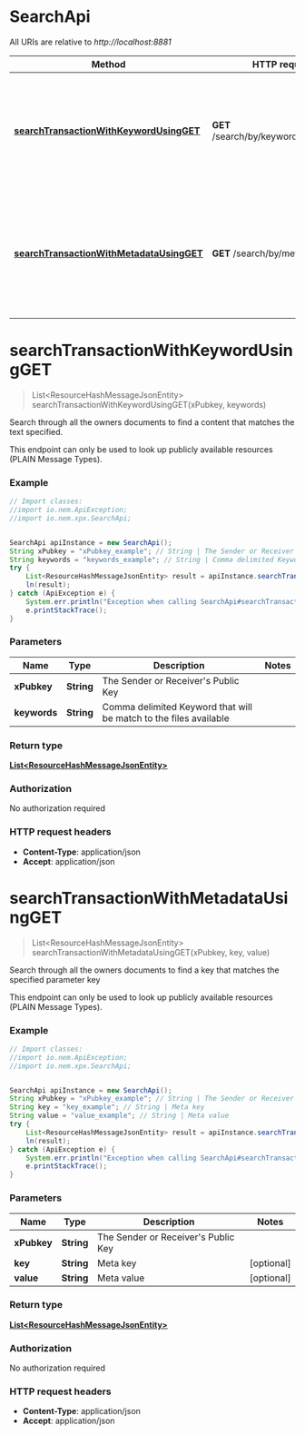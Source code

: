 # SearchApi

All URIs are relative to *http://localhost:8881*

Method | HTTP request | Description
------------- | ------------- | -------------
[**searchTransactionWithKeywordUsingGET**](SearchApi.md#searchTransactionWithKeywordUsingGET) | **GET** /search/by/keywords/{keywords} | Search through all the owners documents to find a content that matches the text specified.
[**searchTransactionWithMetadataUsingGET**](SearchApi.md#searchTransactionWithMetadataUsingGET) | **GET** /search/by/metadata | Search through all the owners documents to find a key that matches the specified parameter key


<a name="searchTransactionWithKeywordUsingGET"></a>
# **searchTransactionWithKeywordUsingGET**
> List&lt;ResourceHashMessageJsonEntity&gt; searchTransactionWithKeywordUsingGET(xPubkey, keywords)

Search through all the owners documents to find a content that matches the text specified.

This endpoint can only be used to look up publicly available resources (PLAIN Message Types).

### Example
```java
// Import classes:
//import io.nem.ApiException;
//import io.nem.xpx.SearchApi;


SearchApi apiInstance = new SearchApi();
String xPubkey = "xPubkey_example"; // String | The Sender or Receiver's Public Key
String keywords = "keywords_example"; // String | Comma delimited Keyword that will be match to the files available
try {
    List<ResourceHashMessageJsonEntity> result = apiInstance.searchTransactionWithKeywordUsingGET(xPubkey, keywords);
    ln(result);
} catch (ApiException e) {
    System.err.println("Exception when calling SearchApi#searchTransactionWithKeywordUsingGET");
    e.printStackTrace();
}
```

### Parameters

Name | Type | Description  | Notes
------------- | ------------- | ------------- | -------------
 **xPubkey** | **String**| The Sender or Receiver&#39;s Public Key |
 **keywords** | **String**| Comma delimited Keyword that will be match to the files available |

### Return type

[**List&lt;ResourceHashMessageJsonEntity&gt;**](ResourceHashMessageJsonEntity.md)

### Authorization

No authorization required

### HTTP request headers

 - **Content-Type**: application/json
 - **Accept**: application/json

<a name="searchTransactionWithMetadataUsingGET"></a>
# **searchTransactionWithMetadataUsingGET**
> List&lt;ResourceHashMessageJsonEntity&gt; searchTransactionWithMetadataUsingGET(xPubkey, key, value)

Search through all the owners documents to find a key that matches the specified parameter key

This endpoint can only be used to look up publicly available resources (PLAIN Message Types).

### Example
```java
// Import classes:
//import io.nem.ApiException;
//import io.nem.xpx.SearchApi;


SearchApi apiInstance = new SearchApi();
String xPubkey = "xPubkey_example"; // String | The Sender or Receiver's Public Key
String key = "key_example"; // String | Meta key
String value = "value_example"; // String | Meta value
try {
    List<ResourceHashMessageJsonEntity> result = apiInstance.searchTransactionWithMetadataUsingGET(xPubkey, key, value);
    ln(result);
} catch (ApiException e) {
    System.err.println("Exception when calling SearchApi#searchTransactionWithMetadataUsingGET");
    e.printStackTrace();
}
```

### Parameters

Name | Type | Description  | Notes
------------- | ------------- | ------------- | -------------
 **xPubkey** | **String**| The Sender or Receiver&#39;s Public Key |
 **key** | **String**| Meta key | [optional]
 **value** | **String**| Meta value | [optional]

### Return type

[**List&lt;ResourceHashMessageJsonEntity&gt;**](ResourceHashMessageJsonEntity.md)

### Authorization

No authorization required

### HTTP request headers

 - **Content-Type**: application/json
 - **Accept**: application/json

